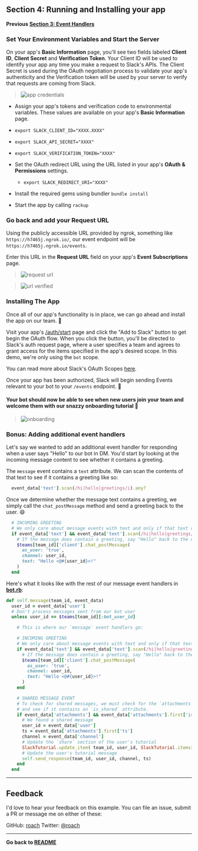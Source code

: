 ## Section 4: Running and Installing your app
**Previous [Section 3: Event Handlers](Section-3.md)**   

### Set Your Environment Variables and Start the Server
On your app's **Basic Information** page, you'll see two fields labeled **Client ID**, **Client Secret** and **Verification Token**. Your
Client ID will be used to identify your app any time you make a request to Slack's APIs. The Client Secret is used during the OAuth
negotiation process to validate your app's authenticity and the Verification token will be used by your server to verify that requests are
coming from Slack.

>![app credentials](https://cloud.githubusercontent.com/assets/32463/20445302/61ddfc54-ad89-11e6-8523-245a60c875b0.png)

 * Assign your app's tokens and verification code to environmental variables. These values are available on your app's **Basic Information**
 page.
  * `export SLACK_CLIENT_ID="XXXX.XXXX"`
  * `export SLACK_API_SECRET="XXXX"`
  * `export SLACK_VERIFICATION_TOKEN="XXXX"`

* Set the OAuth redirect URL using the URL listed in your app's **OAuth & Permissions** settings.
  * `export SLACK_REDIRECT_URI="XXXX"`

* Install the required gems using bundler `bundle install`
* Start the app by calling `rackup`

### Go back and add your Request URL
Using the publicly accessible URL provided by ngrok, something like `https://h7465j.ngrok.io/`, our event endpoint will be
 `https://h7465j.ngrok.io/events`.

 Enter this URL in the **Request URL** field on your app's **Event Subscriptions** page.

>![request url](https://cloud.githubusercontent.com/assets/32463/20366597/b411042e-ac00-11e6-92ce-fc49940b5786.png)

>![url verified](https://cloud.githubusercontent.com/assets/32463/20366593/b40d14a4-ac00-11e6-8413-b473c16ef997.png)

### Installing The App
Once all of our app's functionality is in place, we can go ahead and install the app on our team. :tada:

Visit your app's [/auth/start](http://0.0.0.0:9292) page and click the "Add to Slack" button to get begin the OAuth flow. When you
click the button, you'll be directed to Slack's auth request page, where a user specifies a team and agrees to grant access for
the items specified in the app's desired scope. In this demo, we're only using the `bot` scope.

You can read more about Slack's OAuth Scopes [here](https://api.slack.com/docs/oauth-scopes).

Once your app has been authorized, Slack will begin sending Events relevant to your bot to your `/events` endpoint. :clap:

#### Your bot should now be able to see when new users join your team and welcome them with our snazzy onboarding tutorial :tada:
>![onboarding](https://cloud.githubusercontent.com/assets/32463/20369171/690028d2-ac0c-11e6-95a1-c3078762fddd.gif)

### Bonus: Adding additional event handlers
Let's say we wanted to add an additional event handler for responding when a user says "Hello" to our bot in DM. You'd start by looking at the incoming message content to see whether it contains a greeting.

The `message` event contains a `text` attribute. We can scan the contents of that text to see if it contains a greeting like so:
```ruby
  event_data['text'].scan(/hi|hello|greetings/i).any?
```

Once we determine whether the message text contains a greeting, we simply call the `chat_postMessage` method and send a greeting back to the user. :smile:

```ruby
  # INCOMING GREETING
  # We only care about message events with text and only if that text contains a greeting.
  if event_data['text'] && event_data['text'].scan(/hi|hello|greetings/i).any?
    # If the message does contain a greeting, say "Hello" back to the user.
    $teams[team_id]['client'].chat_postMessage(
      as_user: 'true',
      channel: user_id,
      text: "Hello <@#{user_id}>!"
    )
  end
```

Here's what it looks like with the rest of our message event handlers in **[bot.rb](./bot.rb#L129-L174)**:

```ruby
def self.message(team_id, event_data)
  user_id = event_data['user']
  # Don't process messages sent from our bot user
  unless user_id == $teams[team_id][:bot_user_id]

    # This is where our `message` event handlers go:

    # INCOMING GREETING
    # We only care about message events with text and only if that text contains a greeting.
    if event_data['text'] && event_data['text'].scan(/hi|hello|greetings/i).any?
      # If the message does contain a greeting, say "Hello" back to the user.
      $teams[team_id]['client'].chat_postMessage(
        as_user: 'true',
        channel: user_id,
        text: "Hello <@#{user_id}>!"
      )
    end

    # SHARED MESSAGE EVENT
    # To check for shared messages, we must check for the `attachments` attribute
    # and see if it contains an `is_shared` attribute.
    if event_data['attachments'] && event_data['attachments'].first['is_share']
      # We found a shared message
      user_id = event_data['user']
      ts = event_data['attachments'].first['ts']
      channel = event_data['channel']
      # Update the `share` section of the user's tutorial
      SlackTutorial.update_item( team_id, user_id, SlackTutorial.items[:share])
      # Update the user's tutorial message
      self.send_response(team_id, user_id, channel, ts)
    end
  end
```

---

## Feedback
I'd love to hear your feedback on this example. You can file an issue, submit a PR or message me on either of these:

GitHub: [roach](https://github.com/roach) Twitter: [@roach](https://twitter.com/roach)

---
**Go back to [README](README.md)**  

